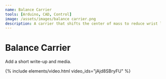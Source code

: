 ```yaml
---
name: Balance Carrier
tools: [Arduino, CAD, Control]
image: /assets/images/balance carrier.png
description: A carrier that shifts the center of mass to reduce wrist load and improve comfort.
---
```


# Balance Carrier

Add a short write-up and media.

{% include elements/video.html video_ids="jAjd8SBryFU" %}
